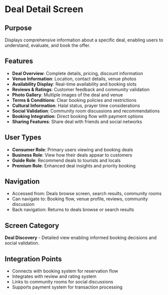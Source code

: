 # Deal Detail Screen

## Purpose
Displays comprehensive information about a specific deal, enabling users to understand, evaluate, and book the offer.

## Features
- **Deal Overview**: Complete details, pricing, discount information
- **Venue Information**: Location, contact details, venue photos
- **Availability Display**: Real-time availability and booking slots
- **Reviews & Ratings**: Customer feedback and community validation
- **Photo Gallery**: Multiple images of the deal and venue
- **Terms & Conditions**: Clear booking policies and restrictions
- **Cultural Information**: Halal status, prayer time considerations
- **Social Validation**: Community room discussions and recommendations
- **Booking Integration**: Direct booking flow with payment options
- **Sharing Features**: Share deal with friends and social networks

## User Types
- **Consumer Role**: Primary users viewing and booking deals
- **Business Role**: View how their deals appear to customers
- **Guide Role**: Recommend deals to tourists and locals
- **Premium Role**: Enhanced deal insights and priority booking

## Navigation
- Accessed from: Deals browse screen, search results, community rooms
- Can navigate to: Booking flow, venue profile, reviews, community discussion
- Back navigation: Returns to deals browse or search results

## Screen Category
**Deal Discovery** - Detailed view enabling informed booking decisions and social validation.

## Integration Points
- Connects with booking system for reservation flow
- Integrates with review and rating system
- Links to community rooms for social discussions
- Supports payment system for transaction processing